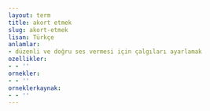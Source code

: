 ```yaml
---
layout: term
title: akort etmek
slug: akort-etmek
lisan: Türkçe
anlamlar:
- düzenli ve doğru ses vermesi için çalgıları ayarlamak
ozellikler:
- - ''
ornekler:
- - ''
orneklerkaynak:
- - ''
---
```

